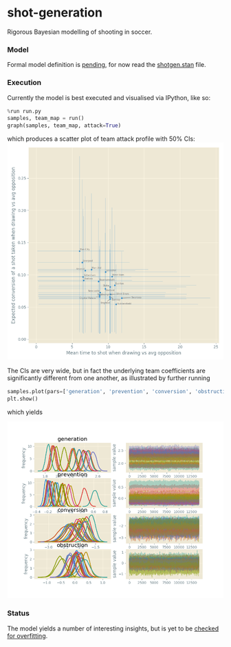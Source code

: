 # shot-generation
Rigorous Bayesian modelling of shooting in soccer.

### Model
Formal model definition is 
[pending](https://github.com/huffyhenry/shot-generation/issues/25), for now
read the [shotgen.stan](shotgen.stan) file.

### Execution
Currently the model is best executed and visualised via IPython, like so:

```python
%run run.py
samples, team_map = run()
graph(samples, team_map, attack=True)
```
which produces a scatter plot of team attack profile with 50% CIs:
![Team coefficients](doc/figures/team_scatter.png)

The CIs are very wide, but in fact the underlying team 
coefficients are significantly different from one another, as illustrated
by further running

```python
samples.plot(pars=['generation', 'prevention', 'conversion', 'obstruction'])
plt.show()
```
which yields

![Samples](doc/figures/fit.png)

### Status
The model yields a number of interesting insights, but is yet to be 
[checked for overfitting](https://github.com/huffyhenry/shot-generation/issues/4). 
